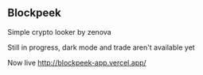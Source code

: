 ## Blockpeek

Simple crypto looker by zenova

Still in progress, dark mode and trade aren't available yet

Now live
http://blockpeek-app.vercel.app/
